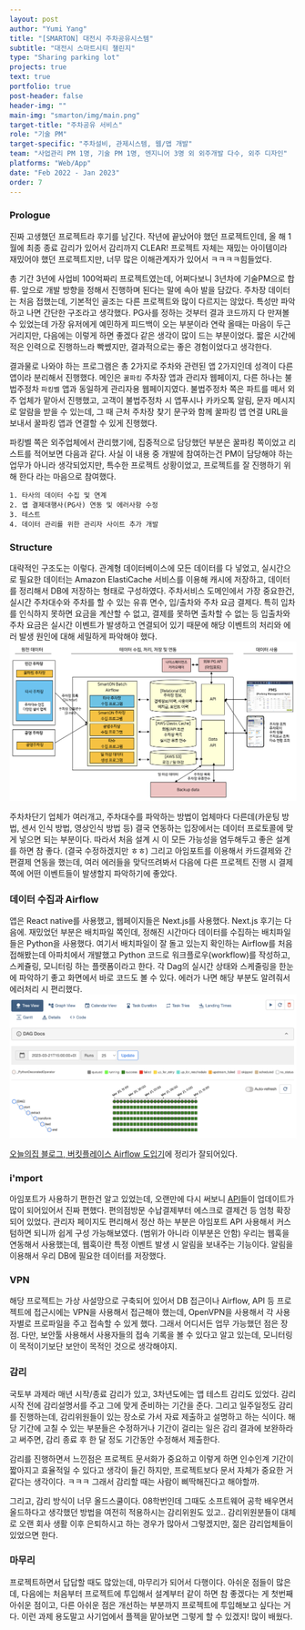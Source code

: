 ```yaml
---
layout: post
author: "Yumi Yang"
title: "[SMARTON] 대전시 주차공유시스템"
subtitle: "대전시 스마트시티 챌린지"
type: "Sharing parking lot"
projects: true
text: true
portfolio: true
post-header: false
header-img: ""
main-img: "smarton/img/main.png"
target-title: "주차공유 서비스"
role: "기술 PM"
target-specific: "주차설비, 관제시스템, 웹/앱 개발"
team: "사업관리 PM 1명, 기술 PM 1명, 엔지니어 3명 외 외주개발 다수, 외주 디자인"
platforms: "Web/App"
date: "Feb 2022 - Jan 2023"
order: 7
---
```


### Prologue

진짜 고생했던 프로젝트라 후기를 남긴다.
작년에 끝났어야 했던 프로젝트인데, 올 해 1월에 최종 종료 감리가 있어서 감리까지 CLEAR!
프로젝트 자체는 재밌는 아이템이라 재밌어야 했던 프로젝트지만, 너무 많은 이해관계자가 있어서 ㅋㅋㅋㅋ힘들었다.

총 기간 3년에 사업비 100억짜리 프로젝트였는데, 어쩌다보니 3년차에 기술PM으로 합류. 앞으로 개발 방향을 정해서 진행하며 된다는 말에 속아 발을 담갔다. 주차장 데이터는 처음 접했는데, 기본적인 골조는 다른 프로젝트와 많이 다르지는 않았다. 특성만 파악하고 나면 간단한 구조라고 생각했다. PG사를 정하는 것부터 결과 코드까지 다 만져볼 수 있었는데 가장 유저에게 예민하게 피드백이 오는 부분이라 연락 올때는 마음이 두근거리지만, 다음에는 이렇게 하면 좋겠다 같은 생각이 많이 드는 부분이었다. 짧은 시간에 적은 인력으로 진행하느라 빡쎘지만, 결과적으로는 좋은 경험이었다고 생각한다.

결과물로 나와야 하는 프로그램은 총 2가지로 주차와 관련된 앱 2가지인데 성격이 다른 앱이라 분리해서 진행했다.
메인은 `꿀파킹` 주차장 앱과 관리자 웹페이지, 다른 하나는 불법주정차 `파킹벨` 앱과 동일하게 관리자용 웹페이지였다.
불법주정차 쪽은 파트를 떼서 외주 업체가 맡아서 진행했고, 고객이 불법주정차 시 앱푸시나 카카오톡 알림, 문자 메시지로 알람을 받을 수 있는데, 그 때 근처 주차장 찾기 문구와 함께 꿀파킹 앱 연결 URL을 보내서 꿀파킹 앱과 연결할 수 있게 진행했다.

파킹벨 쪽은 외주업체에서 관리했기에, 집중적으로 담당했던 부분은 꿀파킹 쪽이었고 리스트를 적어보면 다음과 같다. 사실 이 내용 중 개발에 참여하는건 PM이 담당해야 하는 업무가 아니라 생각되었지만, 특수한 프로젝트 상황이었고, 프로젝트를 잘 진행하기 위해 한다 라는 마음으로 참여했다.

```
1. 타사의 데이터 수집 및 연계
2. 앱 결제대행사(PG사) 연동 및 에러사항 수정
3. 테스트
4. 데이터 관리를 위한 관리자 사이트 추가 개발
```

### Structure

대략적인 구조도는 이렇다. 관계형 데이터베이스에 모든 데이터를 다 넣었고, 실시간으로 필요한 데이터는 Amazon ElastiCache 서비스를 이용해 캐시에 저장하고, 데이터를 정리해서 DB에 저장하는 형태로 구성하였다.
주차서비스 도메인에서 가장 중요한건, 실시간 주차대수와 주차를 할 수 있는 유휴 면수, 입/출차와 주차 요금 결제다. 특히 입차를 인식하지 못하면 요금을 계산할 수 없고, 결제를 못하면 출차할 수 없는 등 입출차와 주차 요금은 실시간 이벤트가 발생하고 연결되어 있기 때문에 해당 이벤트의 처리와 에러 발생 원인에 대해 세밀하게 파악해야 했다.
![structure](img/structure.png)

주차차단기 업체가 여러개고, 주차대수를 파악하는 방법이 업체마다 다른데(카운팅 방법, 센서 인식 방법, 영상인식 방법 등) 결국 연동하는 입장에서는 데이터 프로토콜에 맞게 넣으면 되는 부분이다. 따라서 처음 설계 시 이 모든 가능성을 염두해두고 좋은 설계를 하면 참 좋다. (결국 수정하겠지만 ㅎㅎ) 그리고 아임포트를 이용해서 카드결제와 간편결제 연동을 했는데, 여러 에러들을 맞닥뜨려봐서 다음에 다른 프로젝트 진행 시 결제 쪽에 어떤 이벤트들이 발생할지 파악하기에 좋았다.

### 데이터 수집과 Airflow

앱은 React native를 사용했고, 웹페이지들은 Next.js를 사용했다. Next.js 후기는 다음에. 재밌었던 부분은 배치파일 쪽인데, 정해진 시간마다 데이터를 수집하는 배치파일들은 Python을 사용했다. 여기서 배치파일이 잘 돌고 있는지 확인하는 Airflow를 처음 접해봤는데 아파치에서 개발했고 Python 코드로 워크플로우(workflow)를 작성하고, 스케쥴링, 모니터링 하는 플랫폼이라고 한다. 각 Dag의 실시간 상태와 스케줄링을 한눈에 파악하기 좋고 화면에서 바로 코드도 볼 수 있다. 에러가 나면 해당 부분도 알려줘서 에러처리 시 편리했다.
![dag](img/dag.png)

[오늘의집 블로그, 버킷플레이스 Airflow 도입기](https://www.bucketplace.com/post/2021-04-13-%EB%B2%84%ED%82%B7%ED%94%8C%EB%A0%88%EC%9D%B4%EC%8A%A4-airflow-%EB%8F%84%EC%9E%85%EA%B8%B0/)에 정리가 잘되어있다.

### i'mport

아임포트가 사용하기 편한건 알고 있었는데, 오랜만에 다시 써보니 [API](https://portone.gitbook.io/docs/)들이 업데이트가 많이 되어있어서 진짜 편했다. 편의점방문 수납결제부터 에스크로 결제건 등 엄청 확장되어 있었다. 관리자 페이지도 편리해서 정산 하는 부분은 아임포트 API 사용해서 커스텀하면 되니까 쉽게 구성 가능해보였다. (범위가 아니라 이부분은 안함) 우리는 웹훅을 연동해서 사용했는데, 웹훅이란 특정 이벤트 발생 시 알림을 보내주는 기능이다. 알림을 이용해서 우리 DB에 필요한 데이터를 저장했다.

### VPN

해당 프로젝트는 가상 사설망으로 구축되어 있어서 DB 접근이나 Airflow, API 등 프로젝트에 접근시에는 VPN을 사용해서 접근해야 했는데, OpenVPN을 사용해서 각 사용자별로 프로파일을 주고 접속할 수 있게 했다. 그래서 어디서든 업무 가능했던 점은 장점. 다만, 보안툴 사용해서 사용자들의 접속 기록을 볼 수 있다고 알고 있는데, 모니터링이 목적이기보단 보안이 목적인 것으로 생각해야지.

### 감리

국토부 과제라 매년 시작/종료 감리가 있고, 3차년도에는 앱 테스트 감리도 있었다. 감리 시작 전에 감리설명서를 주고 그에 맞게 준비하는 기간을 준다. 그리고 일주일정도 감리를 진행하는데, 감리위원들이 있는 장소로 가서 자료 제출하고 설명하고 하는 식이다. 해당 기간에 고칠 수 있는 부분들은 수정하거나 기간이 걸리는 일은 감리 결과에 보완하라고 써주면, 감리 종료 후 한 달 정도 기간동안 수정해서 제출한다.

감리를 진행하면서 느낀점은 프로젝트 문서화가 중요하고 이렇게 하면 인수인계 기간이 짧아지고 효율적일 수 있다고 생각이 들긴 하지만, 프로젝트보다 문서 자체가 중요한 거 같다는 생각이다. ㅋㅋㅋ 그래서 감리할 때는 사람이 삐딱해진다고 해야할까.

그리고, 감리 방식이 너무 올드스쿨이다. 08학번인데 그때도 소프트웨어 공학 배우면서 올드하다고 생각했던 방법을 여전히 적용하시는 감리위원도 있고.. 감리위원분들이 대체로 오랜 회사 생활 이후 은퇴하시고 하는 경우가 많아서 그렇겠지만, 젊은 감리업체들이 있었으면 한다.

### 마무리

프로젝트하면서 답답할 때도 많았는데, 마무리가 되어서 다행이다. 아쉬운 점들이 많은데, 다음에는 처음부터 프로젝트에 투입해서 설계부터 같이 하면 참 좋겠다는 게 첫번째 아쉬운 점이고, 다른 아쉬운 점은 개선하는 부분까지 프로젝트에 투입해보고 싶다는 거다. 이런 과제 용도말고 사기업에서 플젝을 맡아보면 그렇게 할 수 있겠지! 많이 배웠다.
